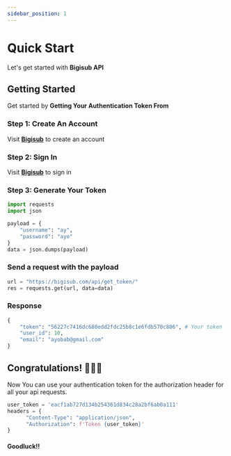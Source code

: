 ```yaml
---
sidebar_position: 1
---
```


# Quick Start

Let's get started with **Bigisub API**

## Getting Started

Get started by **Getting Your Authentication Token From** 


### Step 1: Create An Account

Visit **[Bigisub](https://bigisub.com/register/)** to create an account


### Step 2: Sign In 

Visit **[Bigisub](https://bigisub.com/login/)** to sign in


### Step 3: Generate Your Token


```python
import requests
import json

payload = {
    "username": "ay",
    "password": "ayo"
}
data = json.dumps(payload)
```

### Send a request with the payload

```python
url = "https://bigisub.com/api/get_token/"
res = requests.get(url, data=data)
```

### Response 

```python
{
    "token": "56227c7416dc680edd2fdc25b8c1e6fdb570c806", # Your token
    "user_id": 10,
    "email": "ayobab@gmail.com"
}
```


## Congratulations! 🎈🎈🎈

Now You can use your authentication token for the authorization header for all your api requests.

```python
user_token = 'eacf1ab727d134b254361d834c28a2bf6ab0a111'
headers = {
      "Content-Type": "application/json",
      "Authorization": f'Token {user_token}'
} 
```

#### Goodluck!!
